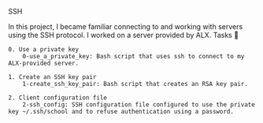 SSH

In this project, I became familiar connecting to and working with servers using the SSH protocol. I worked on a server provided by ALX.
Tasks 📃

    0. Use a private key
        0-use_a_private_key: Bash script that uses ssh to connect to my ALX-provided server.

    1. Create an SSH key pair
        1-create_ssh_key_pair: Bash script that creates an RSA key pair.

    2. Client configuration file
        2-ssh_config: SSH configuration file configured to use the private key ~/.ssh/school and to refuse authentication using a password.

